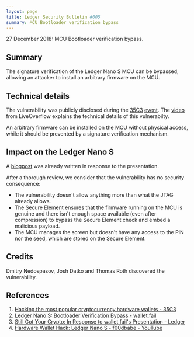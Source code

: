 ```yaml
---
layout: page
title: Ledger Security Bulletin #005
summary: MCU Bootloader verification bypass
---
```


27 December 2018: MCU Bootloader verification bypass.



## Summary

The signature verification of the Ledger Nano S MCU can be bypassed, allowing an
attacker to install an arbitrary firmware on the MCU.



## Technical details

The vulnerability was publicly disclosed during the [35C3](#1) [event](#2). The
[video](#4) from LiveOverflow explains the technical details of this
vulnerabilty.

An arbitrary firmware can be installed on the MCU without physical access, while
it should be prevented by a signature verification mechanism.



## Impact on the Ledger Nano S

A [blogpost](#3) was already written in response to the presentation.

After a thorough review, we consider that the vulnerability has no security
consequence:

- The vulnerability doesn't allow anything more than what the JTAG already
  allows.
- The Secure Element ensures that the firmware running on the MCU is genuine and
  there isn't enough space available (even after compression) to bypass the
  Secure Element check and embed a malicious payload.
- The MCU manages the screen but doesn't have any access to the PIN nor the seed,
  which are stored on the Secure Element.



## Credits

Dmitry Nedospasov, Josh Datko and Thomas Roth discovered the vulnerability.



## References

1. <a name="1"></a> [Hacking the most popular cryptocurrency hardware wallets - 35C3](https://media.ccc.de/v/35c3-9563-wallet_fail)
2. <a name="2"></a> [Ledger Nano S: Bootloader Verification Bypass - wallet.fail](https://wallet.fail/wallets/nanos/firmware-f00dbabe/)
3. <a name="3"></a> [Still Got Your Crypto: In Response to wallet.fail's Presentation - Ledger](https://www.ledger.com/chaos-communication-congress-in-response-to-wallet-fails-presentation/)
4. <a name="4"></a> [Hardware Wallet Hack: Ledger Nano S - f00dbabe - YouTube](https://www.youtube.com/watch?v=nNBktKw9Is4)
